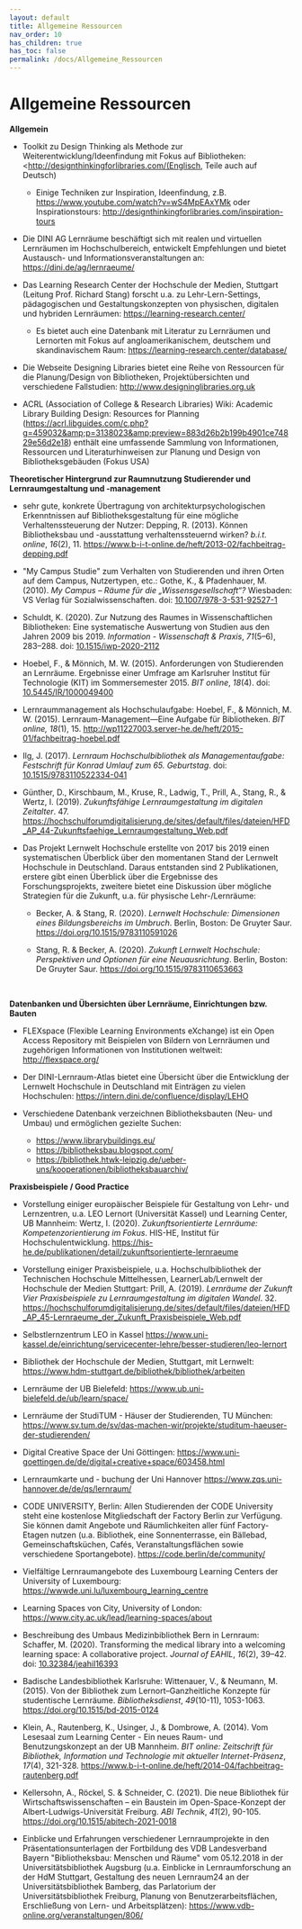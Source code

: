 ```yaml
---
layout: default
title: Allgemeine Ressourcen
nav_order: 10
has_children: true
has_toc: false
permalink: /docs/Allgemeine_Ressourcen
---
```


# Allgemeine Ressourcen
**Allgemein**

-   Toolkit zu Design Thinking als Methode zur Weiterentwicklung/Ideenfindung mit Fokus auf Bibliotheken: <http://designthinkingforlibraries.com/(Englisch, Teile auch auf Deutsch)

    - Einige Techniken zur Inspiration, Ideenfindung, z.B. <https://www.youtube.com/watch?v=wS4MpEAxYMk> oder Inspirationstours: <http://designthinkingforlibraries.com/inspiration-tours>

-   Die DINI AG Lernräume beschäftigt sich mit realen und virtuellen Lernräumen im Hochschulbereich, entwickelt Empfehlungen und bietet Austausch- und Informationsveranstaltungen an: <https://dini.de/ag/lernraeume/>

-   Das Learning Research Center der Hochschule der Medien, Stuttgart
    (Leitung Prof. Richard Stang) forscht u.a. zu Lehr-Lern-Settings,
    pädagogischen und Gestaltungskonzepten von physischen, digitalen
    und hybriden Lernräumen: <https://learning-research.center/>

    - Es bietet auch eine Datenbank mit Literatur zu Lernräumen und
Lernorten mit Fokus auf angloamerikanischem, deutschem und
skandinavischem Raum: <https://learning-research.center/database/>

-   Die Webseite Designing Libraries bietet eine Reihe von Ressourcen
    für die Planung/Design von Bibliotheken, Projektübersichten und
    verschiedene Fallstudien: <http://www.designinglibraries.org.uk>

-   ACRL (Association of College & Research Libraries) Wiki: Academic
    Library Building Design: Resources for Planning
    (<https://acrl.libguides.com/c.php?g=459032&amp;p=3138023&amp;preview=883d26b2b199b4901ce74829e56d2e18>)
    enthält eine umfassende Sammlung von Informationen, Ressourcen und
    Literaturhinweisen zur Planung und Design von Bibliotheksgebäuden
    (Fokus USA)

**Theoretischer Hintergrund zur Raumnutzung Studierender und
Lernraumgestaltung und -management**

-   sehr gute, konkrete Übertragung von architekturpsychologischen
    Erkenntnissen auf Bibliotheksgestaltung für eine mögliche
    Verhaltenssteuerung der Nutzer: Depping, R. (2013). Können
    Bibliotheksbau und -ausstattung verhaltenssteuernd wirken? *b.i.t.
    online*, *16*(2), 11.
    <https://www.b-i-t-online.de/heft/2013-02/fachbeitrag-depping.pdf>

-   "My Campus Studie" zum Verhalten von Studierenden und ihren Orten
    auf dem Campus, Nutzertypen, etc.: Gothe, K., & Pfadenhauer, M.
    (2010). *My Campus – Räume für die „Wissensgesellschaft“?*
    Wiesbaden: VS Verlag für Sozialwissenschaften. doi:
    [10.1007/978-3-531-92527-1](https://doi.org/10.1007/978-3-531-92527-1)

-   Schuldt, K. (2020). Zur Nutzung des Raumes in Wissenschaftlichen
    Bibliotheken: Eine systematische Auswertung von Studien aus den
    Jahren 2009 bis 2019. *Information - Wissenschaft & Praxis*,
    *71*(5–6), 283–288. doi:
    [10.1515/iwp-2020-2112](https://doi.org/10.1515/iwp-2020-2112)

-   Hoebel, F., & Mönnich, M. W. (2015). Anforderungen von Studierenden
    an Lernräume. Ergebnisse einer Umfrage am Karlsruher Institut für
    Technologie (KIT) im Sommersemester 2015. *BIT online*, *18*(4).
    doi:
    [10.5445/IR/1000049400](https://doi.org/10.5445/IR/1000049400)

-   Lernraummanagement als Hochschulaufgabe: Hoebel, F., &
    Mönnich, M. W. (2015). Lernraum-Management—Eine Aufgabe für
    Bibliotheken. *BIT online, 18*(1), 15.
    <http://wp11227003.server-he.de/heft/2015-01/fachbeitrag-hoebel.pdf>

-   Ilg, J. (2017). *Lernraum Hochschulbibliothek als Managementaufgabe:
    Festschrift für Konrad Umlauf zum 65. Geburtstag*. doi:
    [10.1515/9783110522334-041](https://doi.org/10.1515/9783110522334-041)

-   Günther, D., Kirschbaum, M., Kruse, R., Ladwig, T., Prill, A.,
    Stang, R., & Wertz, I. (2019). *Zukunftsfähige Lernraumgestaltung
    im digitalen Zeitalter*. 47.
    <https://hochschulforumdigitalisierung.de/sites/default/files/dateien/HFD_AP_44-Zukunftsfaehige_Lernraumgestaltung_Web.pdf>

-   Das Projekt Lernwelt Hochschule erstellte von 2017 bis 2019 einen
    systematischen Überblick über den momentanen Stand der Lernwelt
    Hochschule in Deutschland. Daraus entstanden sind 2 Publikationen,
    erstere gibt einen Überblick über die Ergebnisse des
    Forschungsprojekts, zweitere bietet eine Diskussion über mögliche
    Strategien für die Zukunft, u.a. für physische Lehr-/Lernräume:

    -   Becker, A. & Stang, R. (2020). *Lernwelt Hochschule: Dimensionen
        eines Bildungsbereichs im Umbruch*. Berlin, Boston: De Gruyter
        Saur. <https://doi.org/10.1515/9783110591026>

    -   Stang, R. & Becker, A. (2020). *Zukunft Lernwelt Hochschule:
        Perspektiven und Optionen für eine Neuausrichtung*. Berlin,
        Boston: De Gruyter Saur. <https://doi.org/10.1515/9783110653663>

 

**Datenbanken und Übersichten über Lernräume, Einrichtungen bzw.
Bauten**

-   FLEXspace (Flexible Learning Environments eXchange) ist ein Open
    Access Repository mit Beispielen von Bildern von Lernräumen und
    zugehörigen Informationen von Institutionen weltweit:
    <http://flexspace.org/>

-   Der DINI-Lernraum-Atlas bietet eine Übersicht über die Entwicklung
    der Lernwelt Hochschule in Deutschland mit Einträgen zu vielen
    Hochschulen: <https://intern.dini.de/confluence/display/LEHO>

-   Verschiedene Datenbank verzeichnen Bibliotheksbauten (Neu- und
    Umbau) und ermöglichen gezielte Suchen:

    - <https://www.librarybuildings.eu/>
    - <https://bibliotheksbau.blogspot.com/>
    - <https://bibliothek.htwk-leipzig.de/ueber-uns/kooperationen/bibliotheksbauarchiv/>

**Praxisbeispiele / Good Practice**

-   Vorstellung einiger europäischer Beispiele für Gestaltung von Lehr-
    und Lernzentren, u.a. LEO Lernort (Universität Kassel) und
    Learning Center, UB Mannheim: Wertz, I. (2020).
    *Zukunftsorientierte Lernräume: Kompetenzorientierung im Fokus*.
    HIS-HE, Institut für Hochschulentwicklung.
    <https://his-he.de/publikationen/detail/zukunftsorientierte-lernraeume>

-   Vorstellung einiger Praxisbeispiele, u.a. Hochschulbibliothek der
    Technischen Hochschule Mittelhessen, LearnerLab/Lernwelt der
    Hochschule der Medien Stuttgart: Prill, A. (2019). *Lernräume der
    Zukunft Vier Praxisbeispiele zu Lernraumgestaltung im digitalen
    Wandel*. 32.
    <https://hochschulforumdigitalisierung.de/sites/default/files/dateien/HFD_AP_45-Lernraeume_der_Zukunft_Praxisbeispiele_Web.pdf>

-   Selbstlernzentrum LEO in Kassel
    <https://www.uni-kassel.de/einrichtung/servicecenter-lehre/besser-studieren/leo-lernort>

-   Bibliothek der Hochschule der Medien, Stuttgart, mit Lernwelt:
    <https://www.hdm-stuttgart.de/bibliothek/bibliothek/arbeiten>

-   Lernräume der UB Bielefeld:
    <https://www.ub.uni-bielefeld.de/ub/learn/space/>

-   Lernräume der StudiTUM - Häuser der Studierenden, TU München:
    <https://www.sv.tum.de/sv/das-machen-wir/projekte/studitum-haeuser-der-studierenden/>

-   Digital Creative Space der Uni Göttingen:
    <https://www.uni-goettingen.de/de/digital+creative+space/603458.html>

-   Lernraumkarte und - buchung der Uni Hannover
    <https://www.zqs.uni-hannover.de/de/qs/lernraum/>

-   CODE UNIVERSITY, Berlin: Allen Studierenden der CODE University
    steht eine kostenlose Mitgliedschaft der Factory Berlin zur
    Verfügung. Sie können damit Angebote und Räumlichkeiten aller fünf
    Factory-Etagen nutzen (u.a. Bibliothek, eine Sonnenterrasse, ein
    Bällebad, Gemeinschaftsküchen, Cafés, Veranstaltungsflächen sowie
    verschiedene Sportangebote). <https://code.berlin/de/community/>

-   Vielfältige Lernraumangebote des Luxembourg Learning Centers der
    University of Luxembourg:
    <https://wwwde.uni.lu/luxembourg_learning_centre>

-   Learning Spaces von City, University of London:
    <https://www.city.ac.uk/lead/learning-spaces/about>

-   Beschreibung des Umbaus Medizinbibliothek Bern in Lernraum:
    Schaffer, M. (2020). Transforming the medical library into a
    welcoming learning space: A collaborative project. *Journal of
    EAHIL*, *16*(2), 39–42. doi:
    [10.32384/jeahil16393](https://doi.org/10.32384/jeahil16393)

-   Badische Landesbibliothek Karlsruhe: Wittenauer, V., & Neumann, M.
    (2015). Von der Bibliothek zum Lernort–Ganzheitliche Konzepte für
    studentische Lernräume. *Bibliotheksdienst*, *49*(10-11),
    1053-1063. <https://doi.org/10.1515/bd-2015-0124>

-   Klein, A., Rautenberg, K., Usinger, J., & Dombrowe, A. (2014). Vom
    Lesesaal zum Learning Center - Ein neues Raum- und
    Benutzungskonzept an der UB Mannheim. *BIT online: Zeitschrift für
    Bibliothek, Information und Technologie mit aktueller
    Internet-Präsenz*, *17*(4), 321-328.
    <https://www.b-i-t-online.de/heft/2014-04/fachbeitrag-rautenberg.pdf>

-   Kellersohn, A., Röckel, S. & Schneider, C. (2021). Die neue
    Bibliothek für Wirtschaftswissenschaften – ein Baustein im
    Open-Space-Konzept der Albert-Ludwigs-Universität Freiburg. *ABI
    Technik*, *41*(2), 90-105.
    <https://doi.org/10.1515/abitech-2021-0018>

-   Einblicke und Erfahrungen verschiedener Lernraumprojekte in den
    Präsentationsunterlagen der Fortbildung des VDB Landesverband
    Bayern "Bibliotheksbau: Menschen und Räume" vom 05.12.2018 in der
    Universitätsbibliothek Augsburg (u.a. Einblicke in
    Lernraumforschung an der HdM Stuttgart, Gestaltung des neuen
    Lernraum24 an der Universitätsbibliothek Bamberg, das Parlatorium
    der Universitätsbibliothek Freiburg, Planung von
    Benutzerarbeitsflächen, Erschließung von Lern- und
    Arbeitsplätzen): <https://www.vdb-online.org/veranstaltungen/806/>
